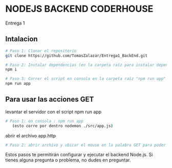 # NODEJS BACKEND CODERHOUSE
Entrega 1 

## Intalacion 

```bash
# Paso 1: Clonar el repositorio
git clone https://github.com/TomasZalazar/Entrega1_BackEnd.git

# Paso 2: Instalar dependencias (en la carpeta raíz para instalar dependencias)
npm i

# Paso 3: Correr el script en consola en la carpeta raíz "npm run app" para conectar con el servidor de Express
npm run app
````
## Para usar las acciones GET 
levantar el servidor con el script
npm run app
````bash 
# Paso 1: en consola : npm run app 
   (esto corre por dentro nodemon ./src/app.js)
`````
abrir el archivo app.http
````bash 
# Paso 2: abrir archivo y ubicar el mouse en la palabra GET para poder clickearlo y hacer el request 
`````





Estos pasos te permitirán configurar y ejecutar el backend Node.js. Si tienes alguna pregunta o problema, no dudes en preguntar.
